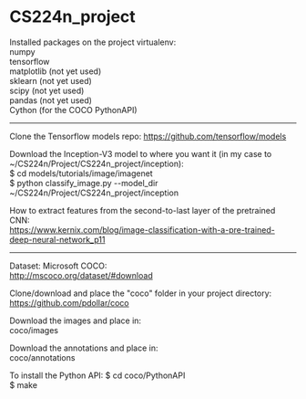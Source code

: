 # CS224n_project

Installed packages on the project virtualenv:  
numpy  
tensorflow  
matplotlib (not yet used)  
sklearn (not yet used)  
scipy (not yet used)  
pandas (not yet used)  
Cython (for the COCO PythonAPI)

********  

Clone the Tensorflow models repo: https://github.com/tensorflow/models  

Download the Inception-V3 model to where you want it (in my case to ~/CS224n/Project/CS224n_project/inception):  
$ cd models/tutorials/image/imagenet  
$ python classify_image.py --model_dir ~/CS224n/Project/CS224n_project/inception 

How to extract features from the second-to-last layer of the pretrained CNN:  
https://www.kernix.com/blog/image-classification-with-a-pre-trained-deep-neural-network_p11  

******   

Dataset: Microsoft COCO:  
http://mscoco.org/dataset/#download  

Clone/download and place the "coco" folder in your project directory:  
https://github.com/pdollar/coco  

Download the images and place in:  
coco/images  

Download the annotations and place in:  
coco/annotations  

To install the Python API:
$ cd coco/PythonAPI  
$ make  

